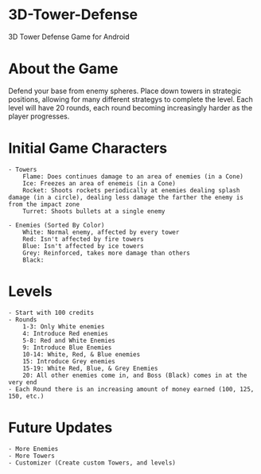 # 3D-Tower-Defense
3D Tower Defense Game for Android

# About the Game
Defend your base from enemy spheres. Place down towers in strategic positions, allowing for many different strategys to complete the level. Each level will have 20 rounds, each round becoming increasingly harder as the player progresses. 

# Initial Game Characters
    - Towers
        Flame: Does continues damage to an area of enemies (in a Cone)
        Ice: Freezes an area of enemeis (in a Cone)
        Rocket: Shoots rockets periodically at enemies dealing splash damage (in a circle), dealing less damage the farther the enemy is from the impact zone
        Turret: Shoots bullets at a single enemy
    
    - Enemies (Sorted By Color)
        White: Normal enemy, affected by every tower
        Red: Isn't affected by fire towers
        Blue: Isn't affected by ice towers
        Grey: Reinforced, takes more damage than others
        Black: 

# Levels
    - Start with 100 credits
    - Rounds
        1-3: Only White enemies
        4: Introduce Red enemies
        5-8: Red and White Enemies
        9: Introduce Blue Enemies
        10-14: White, Red, & Blue enemies
        15: Introduce Grey enemies
        15-19: White Red, Blue, & Grey Enemies
        20: All other enemies come in, and Boss (Black) comes in at the very end
    - Each Round there is an increasing amount of money earned (100, 125, 150, etc.)

# Future Updates 
    - More Enemies
    - More Towers
    - Customizer (Create custom Towers, and levels)
        
        